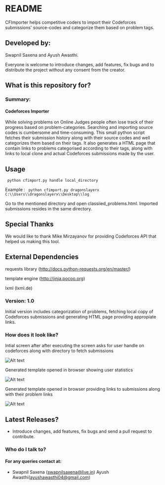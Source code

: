 # README #
CFImporter helps competitive coders to import their Codeforces submissions' source-codes and categorize them based on problem tags.

## Developed by:
Swapnil Saxena and Ayush Awasthi. 

Everyone is welcome to introduce changes, add features, fix bugs and to distribute the project without any consent from the creator.  

## What is this repository for?

### Summary: 

#### Codeforces Importer

While solving problems on Online Judges people often lose track of their progress based on problem-categories.
Searching and importing source codes is cumbersome and time-consuming.
This small python script fetches their submission history along with their source codes and well categorizes them based on their tags. 
It also generates a HTML page that contain links to problems categorised according to their tags, along with links to local clone and actual Codeforces submissions made by the user.

## Usage  

<code> python cfimport.py handle local_directory </code> 

Example : <code> python cfimport.py dragonslayerx C:\\\\Users\\\\dragonslayerx\\\\Desktop\\\\log </code>

Go to the mentioned directory and open classiied_problems.html. Imported submissions resides in the same directory.

## Special Thanks

We would like to thank Mike Mirzayanov for providing Codeforces API that helped us making this tool.

## External Dependencies

requests library (http://docs.python-requests.org/en/master/)

template engine (http://jinja.pocoo.org)

lxml (lxml.de)
 
### Version:  1.0

Initial version includes categorization of problems, fetching local copy of Codeforces submissions and generating HTML page providing appropiate links.
### How does it look like? ###

Intial screen after after executing the screen asks for user handle on codeforces along with directory to fetch submissions 
 
![Alt text](/./screenshots/screenshot1.jpg?raw=true "ScreenShot1")

Generated template opened in browser showing user statistics

![Alt text](/./screenshots/screenshot2.jpg?raw=true "ScreenShot2")
 
Generated template opened in browser providing links to submissions along with their problem links

![Alt text](/./screenshots/screenshot3.jpg?raw=true "ScreenShot3")

## Latest Releases?  

* Introduce changes, add features, fix bugs and send a pull request to contribute. 

### Who do I talk to?
#### For any queries contact at:

* Swapnil Saxena (swapnilsaxena@live.in) Ayush Awasthi(ayushawasthi04@gmail.com)
